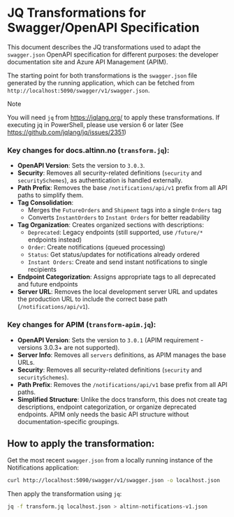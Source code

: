 # JQ Transformations for Swagger/OpenAPI Specification

This document describes the JQ transformations used to adapt the `swagger.json` OpenAPI specification for different purposes: the developer documentation site and Azure API Management (APIM).

The starting point for both transformations is the `swagger.json` file generated by the running application, which can be fetched from `http://localhost:5090/swagger/v1/swagger.json`.

> [!NOTE]
> You will need `jq` from https://jqlang.org/ to apply these transformations.
> If executing jq in PowerShell, please use version 6 or later (See https://github.com/jqlang/jq/issues/2351)



### Key changes for docs.altinn.no (`transform.jq`):
- **OpenAPI Version**: Sets the version to `3.0.3`.
- **Security**: Removes all security-related definitions (`security` and `securitySchemes`), as authentication is handled externally.
- **Path Prefix**: Removes the base `/notifications/api/v1` prefix from all API paths to simplify them.
- **Tag Consolidation**:
  - Merges the `FutureOrders` and `Shipment` tags into a single `Orders` tag
  - Converts `InstantOrders` to `Instant Orders` for better readability
- **Tag Organization**: Creates organized sections with descriptions:
  - `Deprecated`: Legacy endpoints (still supported, use `/future/*` endpoints instead)
  - `Order`: Create notifications (queued processing)
  - `Status`: Get status/updates for notifications already ordered
  - `Instant Orders`: Create and send instant notifications to single recipients
- **Endpoint Categorization**: Assigns appropriate tags to all deprecated and future endpoints
- **Server URL**: Removes the local development server URL and updates the production URL to include the correct base path (`/notifications/api/v1`).

### Key changes for APIM (`transform-apim.jq`):
- **OpenAPI Version**: Sets the version to `3.0.1` (APIM requirement - versions 3.0.3+ are not supported).
- **Server Info**: Removes all `servers` definitions, as APIM manages the base URLs.
- **Security**: Removes all security-related definitions (`security` and `securitySchemes`).
- **Path Prefix**: Removes the `/notifications/api/v1` base prefix from all API paths.
- **Simplified Structure**: Unlike the docs transform, this does not create tag descriptions, endpoint categorization, or organize deprecated endpoints. APIM only needs the basic API structure without documentation-specific groupings.


## How to apply the transformation:
Get the most recent `swagger.json` from a locally running instance of the Notifications application:

```bash
curl http://localhost:5090/swagger/v1/swagger.json -o localhost.json
```

Then apply the transformation using `jq`:

```bash
jq -f transform.jq localhost.json > altinn-notifications-v1.json
```

